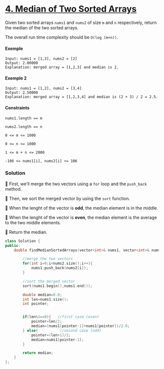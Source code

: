 # [4. Median of Two Sorted Arrays](https://leetcode.com/problems/median-of-two-sorted-arrays/)

Given two sorted arrays `nums1` and `nums2` of size `m` and `n` respectively, return the median of the two sorted arrays.

The overall run time complexity should be `O(log (m+n))`.

#### Exemple

```
Input: nums1 = [1,3], nums2 = [2]
Output: 2.00000
Explanation: merged array = [1,2,3] and median is 2.
```

#### Exemple 2

```
Input: nums1 = [1,2], nums2 = [3,4]
Output: 2.50000
Explanation: merged array = [1,2,3,4] and median is (2 + 3) / 2 = 2.5.
```

#### Constraints

```
nums1.length == m

nums2.length == n

0 <= m <= 1000

0 <= n <= 1000

1 <= m + n <= 2000

-106 <= nums1[i], nums2[i] <= 106

```

### Solution

📌 First, we'll merge the two vectors using a `for` loop and the `push_back` method.

📌 Then, we sort the merged vector by using the `sort` function.

📌 When the lenght of the vector is **odd**, the median element is in the middle.

📌 When the lenght of the vector is **even**, the median element is the average to the two middle elements.

📌 Return the median.

```cpp
class Solution {
public:
    double findMedianSortedArrays(vector<int>& nums1, vector<int>& nums2) {

        //merge the two vectors
        for(int i=0;i<nums2.size();i++){
            nums1.push_back(nums2[i]);
        }

        //sort the merged vector
        sort(nums1.begin(),nums1.end());

        double median=0.0;
        int len=nums1.size();
        int pointer;


        if(len%2==0){   //first case (even)
            pointer=len/2;
            median=(nums1[pointer-1]+nums1[pointer])/2.0;
        } else{          //second case (odd)
            pointer=(len+1)/2;
            median=nums1[pointer-1];
        }

        return median;
    }
};
```
